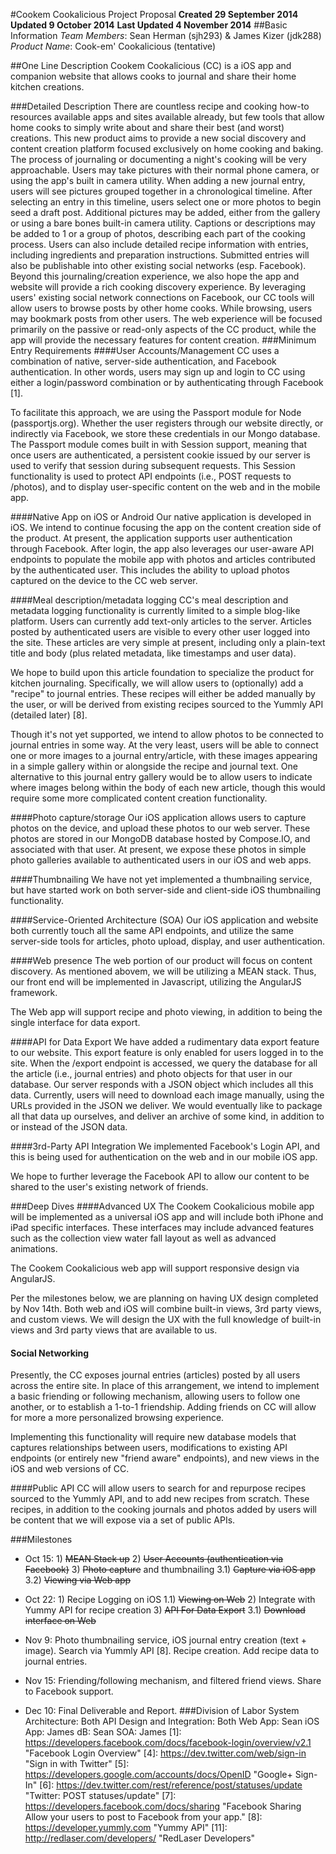 #Cookem Cookalicious Project Proposal
**Created 29 September 2014**
**Updated 9 October 2014**
**Last Updated 4 November 2014**
##Basic Information
*Team Members*: 	Sean Herman (sjh293) & James Kizer (jdk288)
*Product Name*:	Cook-em' Cookalicious (tentative)

##One Line Description
Cookem Cookalicious (CC) is a iOS app and companion website that allows cooks to journal and share their home kitchen creations. 

###Detailed Description
There are countless recipe and cooking how-to resources available apps and sites available already, but few tools that allow home cooks to simply write about and share their best (and worst) creations. This new product aims to provide a new social discovery and content creation platform focused exclusively on home cooking and baking.
The process of journaling or documenting a night's cooking will be very approachable. Users may take pictures with their normal phone camera, or using the app's built in camera utility. When adding a new journal entry, users will see pictures grouped together in a chronological timeline. After selecting an entry in this timeline, users select one or more photos to begin seed a draft post. Additional pictures may be added, either from the gallery or using a bare bones built-in camera utility. Captions or descriptions may be added to 1 or a group of photos, describing each part of the cooking process. Users can also include detailed recipe information with entries, including ingredients and preparation instructions. Submitted entries will also be publishable into other existing social networks (esp. Facebook).
Beyond this journaling/creation experience, we also hope the app and website will provide a rich cooking discovery experience. By leveraging users' existing social network connections on Facebook, our CC tools will allow users to browse posts by other home cooks. While browsing, users may bookmark posts from other users.
The web experience will be focused primarily on the passive or read-only aspects of the CC product, while the app will provide the necessary features for content creation.
###Minimum Entry Requirements
####User Accounts/Management
CC uses a combination of native, server-side authentication, and Facebook authentication. In other words, users may sign up and login to CC using either a login/password combination or by authenticating through Facebook [1]. 

To facilitate this approach, we are using the Passport module for Node (passportjs.org). Whether the user registers through our website directly, or indirectly via Facebook, we store these credentials in our Mongo database. The Passport module comes built in with Session support, meaning that once users are authenticated, a persistent cookie issued by our server is used to verify that session during subsequent requests. This Session functionality is used to protect API endpoints (i.e., POST requests to /photos), and to display user-specific content on the web and in the mobile app.

####Native App on iOS or Android
Our native application is developed in iOS. We intend to continue focusing the app on the content creation side of the product. At present, the application supports user authentication through Facebook. After login, the app also leverages our user-aware API endpoints to populate the mobile app with photos and articles contributed by the authenticated user. This includes the ability to upload photos captured on the device to the CC web server.

####Meal description/metadata logging
CC's meal description and metadata logging functionality is currently limited to a simple blog-like platform. Users can currently add  text-only articles to the server. Articles posted by authenticated users are visible to every other user logged into the site. These articles are very simple at present, including only a plain-text title and body (plus related metadata, like timestamps and user data). 

We hope to build upon this article foundation to specialize the product for kitchen journaling. Specifically, we will allow users to (optionally) add a "recipe" to journal entries. These recipes will either be added manually by the user, or will be derived from existing recipes sourced to the Yummly API (detailed later) [8].

Though it's not yet supported, we intend to allow photos to be connected to journal entries in some way. At the very least, users will be able to connect one or more images to a journal entry/article, with these images appearing in a simple gallery within or alongside the recipe and journal text. One alternative to this journal entry gallery would be to allow users to indicate where images belong within the body of each new article, though this would require some more complicated content creation functionality.

####Photo capture/storage
Our iOS application allows users to capture photos on the device, and upload these photos to our web server. These photos are stored in our MongoDB database hosted by Compose.IO, and associated with that user. At present, we expose these photos in simple photo galleries available to authenticated users in our iOS and web apps.

####Thumbnailing
We have not yet implemented a thumbnailing service, but have started work on both server-side and client-side iOS thumbnailing functionality.

####Service-Oriented Architecture (SOA)
Our iOS application and website both currently touch all the same API endpoints, and utilize the same server-side tools for articles, photo upload, display, and user authentication.

####Web presence
The web portion of our product will focus on content discovery. As mentioned abovem, we will be utilizing a MEAN stack. Thus, our front end will be implemented in Javascript, utilizing the AngularJS framework. 

The Web app will support recipe and photo viewing, in addition to being the single interface for data export. 

####API for Data Export
We have added a rudimentary data export feature to our website. This export feature is only enabled for users logged in to the site. When the /export endpoint is accessed, we query the database for all the article (i.e., journal entries) and photo objects for that user in our database. Our server responds with a JSON object which includes all this data. Currently, users will need to download each image manually, using the URLs provided in the JSON we deliver. We would eventually like to package all that data up ourselves, and deliver an archive of some kind, in addition to or instead of the JSON data.

####3rd-Party API Integration
We implemented Facebook's Login API, and this is being used for authentication on the web and in our mobile iOS app.

We hope to further leverage the Facebook API to allow our content to be shared to the user's existing network of friends.

###Deep Dives
####Advanced UX
The Cookem Cookalicious mobile app will be implemented as a universal iOS app and will include both iPhone and iPad specific interfaces. These interfaces may include advanced features such as the collection view water fall layout as well as advanced animations.

The Cookem Cookalicious web app will support responsive design via AngularJS.

Per the milestones below, we are planning on having UX design completed by Nov 14th. Both web and iOS will combine built-in views, 3rd party views, and custom views. We will design the UX with the full knowledge of built-in views and 3rd party views that are available to us.

#### Social Networking
Presently, the CC exposes journal entries (articles) posted by all users across the entire site. In place of this arrangement, we intend to implement a basic friending or following mechanism, allowing users to follow one another, or to establish a 1-to-1 friendship. Adding friends on CC will allow for more a more personalized browsing experience.

Implementing this functionality will require new database models that captures relationships between users, modifications to existing API endpoints (or entirely new "friend aware" endpoints), and new views in the iOS and web versions of CC.

####Public API
CC will allow users to search for and repurpose recipes sourced to the Yummly API, and to add new recipes from scratch. These recipes, in addition to the cooking journals and photos added by users will be content that we will expose via a set of public APIs.

###Milestones
* Oct 15:
		1) ~~MEAN Stack up~~
		2) ~~User Accounts (authentication via Facebook)~~
		3) ~~Photo capture~~ and thumbnailing
			3.1) ~~Capture via iOS app~~
			3.2) ~~Viewing via Web app~~ 
* Oct 22: 
		1) Recipe Logging on iOS
			1.1) ~~Viewing on Web~~
		2) Integrate with Yummy API for recipe creation
		3) ~~API For Data Export~~
			3.1) ~~Download interface on Web~~

* Nov 9: Photo thumbnailing service, iOS journal entry creation (text + image). Search via Yummly API [8]. Recipe creation. Add recipe data to journal entries.
* Nov 15: Friending/following mechanism, and filtered friend views. Share to Facebook support.
* Dec 10: Final Deliverable and Report.
###Division of Labor
System Architecture: Both
API Design and Integration: Both
Web App: Sean
iOS App: James
dB: Sean
SOA: James
[1]: https://developers.facebook.com/docs/facebook-login/overview/v2.1 "Facebook Login Overview"
[4]: https://dev.twitter.com/web/sign-in "Sign in with Twitter"
[5]: https://developers.google.com/accounts/docs/OpenID "Google+ Sign-In"
[6]: https://dev.twitter.com/rest/reference/post/statuses/update "Twitter: POST statuses/update"
[7]: https://developers.facebook.com/docs/sharing "Facebook Sharing Allow your users to post to Facebook from your app."
[8]: https://developer.yummly.com "Yummy API"
[11]: http://redlaser.com/developers/ "RedLaser Developers"
